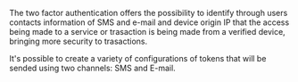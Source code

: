 The two factor authentication offers the possibility to identify through users contacts information of SMS and e-mail and device origin IP that the access being made to a service or trasaction is being made from a verified device, bringing more security to trasactions.

It's possible to create a variety of configurations of tokens that will be sended using two channels: SMS and E-mail.
